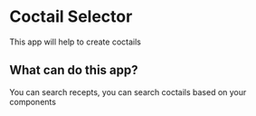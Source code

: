 # Coctail Selector

This app will help to create coctails
## What can do this app?

You can search recepts, you can search coctails based on your components


